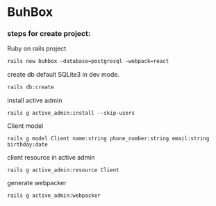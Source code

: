 # BuhBox

### steps for create project:

Ruby on rails project

```sh
rails new buhbox —database=postgresql —webpack=react
```

create db default SQLite3 in dev mode. 
```sh
rails db:create
```

install active admin
```shell
rails g active_admin:install --skip-users
```

Client model

```shell
rails g model Client name:string phone_number:string email:string birthday:date
```

client resource in active admin

```shell
rails g active_admin:resource Client
```

generate webpacker
```shell
rails g active_admin:webpacker
```
